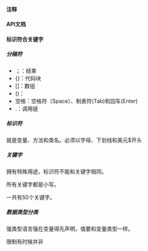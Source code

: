 #### 注释

#### API文档

#### 标识符合关键字

##### 分隔符

- ；：结束
- {}：代码块
- []：数组
- ()：
- 空格：空格符（Space）、制表符(Tab)和回车(Enter)
- .：调用链

##### 标识符

就是变量、方法和类名。必须以字母、下划线和美元$开头

##### 关键字

拥有特殊用途，标识符不能和关键字相同。

所有关键字都是小写。

一共有50个关键字。

##### 数据类型分类

强类型语言强在变量得先声明，值要和变量类型一样。

限制有时候并非